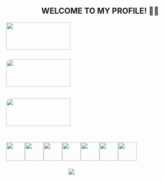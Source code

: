 <!--
<div style="background-color: black;">AADSASDSAD</div>
<div style="display: flex; align-items: center; justify-content: center;">
<img width="450px" src="https://github-readme-stats.vercel.app/api?username=liberatos278&theme=react&show_icons=true"/>

<a href="https://discord.com/users/471020198040829953">
    <img src="https://lanyard-profile-readme.vercel.app/api/471020198040829953"/>
</a>
</div>
-->
<h2 style="text-align: center; user-select: none;">WELCOME TO MY PROFILE! 👋🏽</h2>
<div style="display: flex; justify-content: space-between;">
    <div style="width: 70% text-align: center; user-select: none;">
        <a href="https://discord.com/users/471020198040829953">
            <img draggable="false" width="70%" src="https://lanyard-profile-readme.vercel.app/api/471020198040829953"/>
        </a>
        <img width="70%" draggable="false" style="margin-top: -0.5em; border-radius: 13px;" src="https://github-readme-stats.vercel.app/api?username=liberatos278&theme=react&show_icons=true"/>
        <img width="70%" draggable="false" style="border-radius: 13px;" src="https://github-readme-stats.vercel.app/api/top-langs/?username=liberatos278&layout=compact&theme=react">
        <div width="70%" style="display: flex; justify-content: space-between; border-top: solid 3px white; padding-top: 5px; margin-top: 3px; border-radius: 2px; user-select: none;">
            <img draggable="false" width="50px" height="50px" src="https://i.imgur.com/7G6mFKP.png"/>
            <img draggable="false" width="50px" height="50px" src="https://i.imgur.com/oyqVuKu.png"/>
            <img draggable="false" width="50px" height="50px" src="https://i.imgur.com/tKwz5WP.png"/>
            <img draggable="false" width="50px" height="50px" src="https://i.imgur.com/IBxdTqk.png"/>
            <img draggable="false" width="50px" height="50px" src="https://i.imgur.com/eN6l7pb.png"/>
            <img draggable="false" width="50px" height="50px" src="https://i.imgur.com/lzj8miI.png"/>
            <img draggable="false" width="50px" height="50px" src="https://i.imgur.com/0StN0Pz.png"/>
        </div>
        <div width="100%" style="text-align: center; user-select: none; margin-top: 1.5em;">
            <img draggable="false" src="https://hits.seeyoufarm.com/api/count/incr/badge.svg?url=https%3A%2F%2Fgithub.com%2Fliberatos278&count_bg=%2316A4DB&title_bg=%23555555&icon=&icon_color=%23E7E7E7&title=Views&edge_flat=true"/>
        </div>
    </div>
</div>

<!-- <img src="https://hits.seeyoufarm.com/api/count/incr/badge.svg?url=https%3A%2F%2Fgithub.com%2Fliberatos278&count_bg=%23252525&title_bg=%23DBD114&icon=amazon.svg&icon_color=%232D2D2D&title=Views&edge_flat=false"/>
